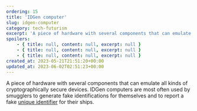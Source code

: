 ```yaml
---
ordering: 15
title: 'IDGen computer'
slug: idgen-computer
category: tech-futurism
excerpt: 'A piece of hardware with several components that can emulate all kinds of cryptographically secure d...'
spoilers:
    - { title: null, content: null, excerpt: null }
    - { title: null, content: null, excerpt: null }
    - { title: null, content: null, excerpt: null }
created_at: 2023-05-21T21:51:20+00:00
updated_at: 2023-06-02T02:51:23+00:00
---
```

A piece of hardware with several components that can emulate all kinds of cryptographically secure devices. IDGen computers are most often used by smugglers to generate fake identifications for themselves and to report a fake [unique identifier](/category/tech-futurism/unique-identifier) for their ships.